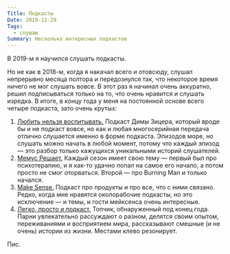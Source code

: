 ```yaml
---
Title: Подкасты
Date: 2019-12-29
Tags:
  - слушаю
Summary: Несколько интересных подкастов
---
```


В 2019-м я научился слушать подкасты.

Но не как в 2018-м, когда я накачал всего и отовсюду, слушал непрерывно месяца полтора и передознулся так, что некоторое время ничего не мог слушать вовсе. В этот раз я начинал очень аккуратно, решил подписываться только на то, что очень нравится и слушать изредка. В итоге, в концу года у меня на постоянной основе всего четыре подкаста, зато очень крутых:

1. [Любить нельзя воспитывать.](https://radiomayak.ru/podcasts/podcast/id/2981/) Подкаст Димы Зицера, который вроде бы и не подкаст вовсе, но как и любая многосерийная передача отлично слушается именно в форме подкаста. Эпизодов море, но слушать можно начать в любой момент, потому что каждый эпизод — это разбор только кажущихся уникальными историй слушателей.
2. [Мемус Решает.](https://soundcloud.com/memustalks) Каждый сезон имеет свою тему — первый был про психотерапию, и я как-то удачно попал на самое его начало, а потом просто не смог оторваться. Второй — про Burning Man и только начался.
3. [Make Sense.](https://soundcloud.com/productsense) Подкаст про продукты и про все, что с ними связано. Редко, когда мне нравятся околорабочие подкасты, но это исключение — и темы, и гости мейксенса очень интересные.
4. [Легко, просто и подкаст.](https://www.niceandeasy.me/podcast) Топчик, обнаруженный под конец года. Парни увлекательно рассуждают о разном, делятся своим опытом, переживаниями и восприятием мира, рассказывают смешные (и не очень) истории из жизни. Местами клево резонирует.

Пис.